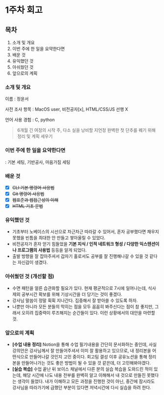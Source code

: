 # 1주차 회고

## 목차
1. 소개 및 개요
2. 이번 주에 한 일을 요약한다면
3. 배운 것
4. 유익했던 것
5. 아쉬웠던 것
6. 앞으로의 계획

### 소개 및 개요
이름 : 정윤서

사전 조사 항목 : MacOS user, 비전공자[x], HTML/CSS/JS 선행 X

언어 사용 경험 : C, python

> 6개월 긴 여정의 시작 주,
다소 실을 낭비할 지언정 완벽한 첫 단추를 꿰기 위해 정리 및 계획 세우기

### 이번 주에 한 일을 요약한다면
: 기본 세팅, 기반공사, 마음가짐 세팅

### 배운 것
- [x] ~~CLI 기본 명령어 사용법~~
- [x] ~~Git 명령어 사용법~~
- [x] ~~웹표준과 웹접근성의 이해~~
- [x] ~~HTML 기초 문법~~

### 유익했던 것
- 기초부터 노베이스의 시선으로 차근차근 따라갈 수 있어서, 혼자 공부했다면 채우지 못했을 빈틈을 최대한 안 만들고 쌓아올릴 수 있었다.
- 비전공자가 혼자 얻기 힘들었을 **기본 지식 / 인적 네트워크 형성 / 다양한 익스텐션이나 프로그램의 사용법** 등등을 알게 되었다.
- 출발 방향을 잘 잡아주셔서 갑자기 홀로서도 공부를 잘 진행해나갈 수 있을 것 같다는 자신감이 생겼다.

### 아쉬웠던 것 (개선할 점)
- 수면 패턴을 얼른 습관화할 필요가 있다. 현재 평균적으로 7시에 일어나는데, 식사 제외 공부시간 확보를 위해 기상시간을 더 당기는 것이 좋겠다.
- 강사님 말씀이 정말 휙휙 지나간다. 집중해서 잘 받아쓸 수 있도록 하자.
- 나뿐만 아니라 모든 분들의 막히는 점을 모두 꼼꼼히 봐주신다는 점이 참 좋지만, 그래서 오히려 집중력이 루즈해지는 순간들이 있다. 이런 상황에서의 대안을 마련할 것.

### 앞으로의 계획
- **[수업 내용 정리]** Notion을 통해 수업 필기내용을 간단히 문서화하는 중인데, 사실 강의안은 강사님께서 잘 만들어주셔서 이미 잘 활용하고 있으므로, 내 정리본을 어떤식으로 만들어나갈 것인지 고민 중이다. 회고팀 결성 이후 공유노션을 통해 정리본을 만들어나가는 것도 좋은 방법이 될 수 있을 것 같은데, 더 고민해봐야겠다.
- **[실습 복습]** 수업 끝난 뒤 보이스 채널에서 다른 분의 실습 복습을 도와드린 적이 있는데, 해당 시간에 나도 내용 전부를 완벽히 알고 이해해서 내 것으로 만들진 못했다는 생각이 들었다. 내가 이해하고 모든 과정을 진행한 것이 아닌, 중간에 잠시라도 강사님을 따라가기에 급했던 부분이 있다면 저녁시간에 다시 실습을 하려 한다.